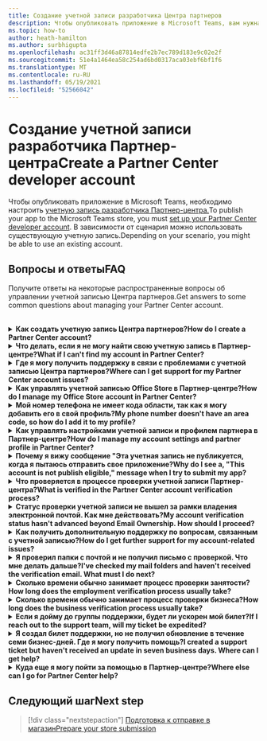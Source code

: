 ```yaml
---
title: Создание учетной записи разработчика Центра партнеров
description: Чтобы опубликовать приложение в Microsoft Teams, вам нужна учетная запись разработчика Партнер-центра.
ms.topic: how-to
author: heath-hamilton
ms.author: surbhigupta
ms.openlocfilehash: ac31ff3d46a87814edfe2b7ec789d183e9c02e2f
ms.sourcegitcommit: 51e4a1464ea58c254ad6bd0317aca03ebf6bf1f6
ms.translationtype: MT
ms.contentlocale: ru-RU
ms.lasthandoff: 05/19/2021
ms.locfileid: "52566042"
---
```

# <a name="create-a-partner-center-developer-account"></a><span data-ttu-id="e03e5-103">Создание учетной записи разработчика Партнер-центра</span><span class="sxs-lookup"><span data-stu-id="e03e5-103">Create a Partner Center developer account</span></span>

<span data-ttu-id="e03e5-104">Чтобы опубликовать приложение в Microsoft Teams, необходимо настроить [учетную запись разработчика Партнер-центра.](/office/dev/store/open-a-developer-account)</span><span class="sxs-lookup"><span data-stu-id="e03e5-104">To publish your app to the Microsoft Teams store, you must [set up your Partner Center developer account](/office/dev/store/open-a-developer-account).</span></span> <span data-ttu-id="e03e5-105">В зависимости от сценария можно использовать существующую учетную запись.</span><span class="sxs-lookup"><span data-stu-id="e03e5-105">Depending on your scenario, you might be able to use an existing account.</span></span>

## <a name="faq"></a><span data-ttu-id="e03e5-106">Вопросы и ответы</span><span class="sxs-lookup"><span data-stu-id="e03e5-106">FAQ</span></span>

<span data-ttu-id="e03e5-107">Получите ответы на некоторые распространенные вопросы об управлении учетной записью Центра партнеров.</span><span class="sxs-lookup"><span data-stu-id="e03e5-107">Get answers to some common questions about managing your Partner Center account.</span></span>

<br>

<details>

<summary><span data-ttu-id="e03e5-108"><b>Как создать учетную запись Центра партнеров?</b></span><span class="sxs-lookup"><span data-stu-id="e03e5-108"><b>How do I create a Partner Center account?</b></span></span></summary>

<span data-ttu-id="e03e5-109">Одним из следующих способов можно создать учетную запись Центра партнеров:</span><span class="sxs-lookup"><span data-stu-id="e03e5-109">You can create a Partner Center account one of the following ways:</span></span>

* <span data-ttu-id="e03e5-110">Если вы не в чем-то хотите работать в Партнер-центре и у вас нет учетной записи Microsoft Network, [создайте учетную запись с помощью страницы регистрации Центра партнеров.](/office/dev/store/open-a-developer-account#create-an-account-using-the-partner-center-enrollment-page)</span><span class="sxs-lookup"><span data-stu-id="e03e5-110">If you're new to Partner Center and don't have a Microsoft Network Account, [create an account using the Partner Center enrollment page](/office/dev/store/open-a-developer-account#create-an-account-using-the-partner-center-enrollment-page).</span></span>
* <span data-ttu-id="e03e5-111">Если вы уже зарегистрированы в партнерской сети Майкрософт, создайте [учетную запись непосредственно из Партнер-центра с использованием существующих регистраций партнеров Майкрософт.](/office/dev/store/open-a-developer-account#create-an-account-using-an-existing-partner-center-enrollment)</span><span class="sxs-lookup"><span data-stu-id="e03e5-111">If you're already enrolled in the Microsoft Partner Network, [create an account directly from Partner Center using existing Microsoft Partner Center enrollments](/office/dev/store/open-a-developer-account#create-an-account-using-an-existing-partner-center-enrollment).</span></span>

<br>

</details>

<details>

<summary><span data-ttu-id="e03e5-112"><b>Что делать, если я не могу найти свою учетную запись в Партнер-центре?</b></span><span class="sxs-lookup"><span data-stu-id="e03e5-112"><b>What if I can't find my account in Partner Center?</b></span></span></summary>

<span data-ttu-id="e03e5-113">Откройте билет [поддержки Центра партнеров](https://partner.microsoft.com/support/v2/?stage=1) и выберите следующее:</span><span class="sxs-lookup"><span data-stu-id="e03e5-113">Open a [Partner Center support ticket](https://partner.microsoft.com/support/v2/?stage=1) and select the following:</span></span>

| <span data-ttu-id="e03e5-114">Меню</span><span class="sxs-lookup"><span data-stu-id="e03e5-114">Menu</span></span> | <span data-ttu-id="e03e5-115">Вариант</span><span class="sxs-lookup"><span data-stu-id="e03e5-115">Option</span></span> |
| -------   | -------  |
|<span data-ttu-id="e03e5-116">Категория</span><span class="sxs-lookup"><span data-stu-id="e03e5-116">Category</span></span>| <span data-ttu-id="e03e5-117">Коммерческий рынок</span><span class="sxs-lookup"><span data-stu-id="e03e5-117">Commercial Marketplace</span></span>|
| <span data-ttu-id="e03e5-118">Тема</span><span class="sxs-lookup"><span data-stu-id="e03e5-118">Topic</span></span> | <span data-ttu-id="e03e5-119">Общая помощь рынка и вопросы как-к</span><span class="sxs-lookup"><span data-stu-id="e03e5-119">General Marketplace Help and How-to questions</span></span> |
| <span data-ttu-id="e03e5-120">Субтопический</span><span class="sxs-lookup"><span data-stu-id="e03e5-120">Subtopic</span></span>| <span data-ttu-id="e03e5-121">Надстройка Office</span><span class="sxs-lookup"><span data-stu-id="e03e5-121">Office add-in</span></span> |

<br>

</details>

<details>

<summary><span data-ttu-id="e03e5-122"><b>Где я могу получить поддержку в связи с проблемами с учетной записью Центра партнеров?</b></span><span class="sxs-lookup"><span data-stu-id="e03e5-122"><b>Where can I get support for my Partner Center account issues?</b></span></span></summary>

<span data-ttu-id="e03e5-123">Посетите [страницу поддержки издателей для](https://aka.ms/marketplacepublishersupport) поиска вашей проблемы.</span><span class="sxs-lookup"><span data-stu-id="e03e5-123">Visit the [publishers support page](https://aka.ms/marketplacepublishersupport) to search for your issue.</span></span> <span data-ttu-id="e03e5-124">Если руководство не полезно, создайте билет [поддержки Центра партнеров.](/azure/marketplace/partner-center-portal/support#how-to-open-a-support-ticket)</span><span class="sxs-lookup"><span data-stu-id="e03e5-124">If the guidance isn't helpful, create a [Partner Center support ticket](/azure/marketplace/partner-center-portal/support#how-to-open-a-support-ticket).</span></span>

<br>

</details>

<details>

<summary><span data-ttu-id="e03e5-125"><b>Как управлять учетной записью Office Store в Партнер-центре?</b></span><span class="sxs-lookup"><span data-stu-id="e03e5-125"><b>How do I manage my Office Store account in Partner Center?</b></span></span></summary>

<span data-ttu-id="e03e5-126">Для [получения информации можно получить информацию об управлении учетной записью](/office/dev/store/manage-account-settings-and-profile) через Партнерский центр.</span><span class="sxs-lookup"><span data-stu-id="e03e5-126">See [manage your account through Partner Center](/office/dev/store/manage-account-settings-and-profile) for information.</span></span>

<br>

</details>

<details>

<summary><span data-ttu-id="e03e5-127"><b>Мой номер телефона не имеет кода области, так как я могу добавить его в свой профиль?</b></span><span class="sxs-lookup"><span data-stu-id="e03e5-127"><b>My phone number doesn't have an area code, so how do I add it to my profile?</b></span></span></summary>

<span data-ttu-id="e03e5-128">Номер телефона имеет три части: код страны, код области и номер телефона.</span><span class="sxs-lookup"><span data-stu-id="e03e5-128">The phone number has three parts: country code, area code, and telephone number.</span></span> <span data-ttu-id="e03e5-129">Если ваш номер телефона не включает код области, оставьте второй ящик пустым и заполните третью коробку.</span><span class="sxs-lookup"><span data-stu-id="e03e5-129">If your phone number doesn't include an area code, leave the second box empty and complete the third box.</span></span>

<br>

</details>

<details>

<summary><span data-ttu-id="e03e5-130"><b>Как управлять настройками учетной записи и профилем партнера в Партнер-центре?</b></span><span class="sxs-lookup"><span data-stu-id="e03e5-130"><b>How do I manage my account settings and partner profile in Partner Center?</b></span></span></summary>

<span data-ttu-id="e03e5-131">Для [получения информации можно получить сведения об управлении настройками учетной записи](/windows/uwp/publish/manage-account-settings-and-profile#additional-settings-and-info) и профилем.</span><span class="sxs-lookup"><span data-stu-id="e03e5-131">See [manage account settings and profile info](/windows/uwp/publish/manage-account-settings-and-profile#additional-settings-and-info) for information.</span></span>

<br>

</details>

<details>

<summary><span data-ttu-id="e03e5-132"><b>Почему я вижу сообщение "Эта учетная запись не публикуется, когда я пытаюсь отправить свое приложение?</b></span><span class="sxs-lookup"><span data-stu-id="e03e5-132"><b>Why do I see a, "This account is not publish eligible," message when I try to submit my app?</b></span></span></summary>

<span data-ttu-id="e03e5-133">Вы получили это сообщение об ошибке, поскольку статус [проверки учетной записи](/partner-center/verification-responses) находится на рассмотрении.</span><span class="sxs-lookup"><span data-stu-id="e03e5-133">You received this error message because your [account verification status](/partner-center/verification-responses) is pending.</span></span> <span data-ttu-id="e03e5-134">Проверьте свой статус в панели мониторинга [Партнер-центра.](https://partner.microsoft.com/dashboard)</span><span class="sxs-lookup"><span data-stu-id="e03e5-134">Check your status in the Partner Center [dashboard](https://partner.microsoft.com/dashboard).</span></span> <span data-ttu-id="e03e5-135">Выберите **значок Параметры** передач и выберите **настройки разработчика > настройки учетной > учетной записи.**</span><span class="sxs-lookup"><span data-stu-id="e03e5-135">Select the **Settings** gear icon and choose **Developer settings > Account > Account settings**.</span></span>

![Статус проверки центра партнеров](~/assets/images/partner-center-verification-status.png)

<br>

</details>

<details>

<summary><span data-ttu-id="e03e5-137"><b>Что проверяется в процессе проверки учетной записи Партнер-центра?</b></span><span class="sxs-lookup"><span data-stu-id="e03e5-137"><b>What is verified in the Partner Center account verification process?</b></span></span></summary>

<span data-ttu-id="e03e5-138">Есть три области проверки, email **собственности** **, занятости** и **бизнеса**.</span><span class="sxs-lookup"><span data-stu-id="e03e5-138">There are three verification areas, **Email Ownership**, **Employment**, and **Business**.</span></span> <span data-ttu-id="e03e5-139">Для получения дополнительной [информации, посмотреть, что проверяется и как реагировать](/partner-center/verification-responses#what-is-verified-and-how-to-respond).</span><span class="sxs-lookup"><span data-stu-id="e03e5-139">For more information, see [what is verified and how to respond](/partner-center/verification-responses#what-is-verified-and-how-to-respond).</span></span>

<span data-ttu-id="e03e5-140">Если вы основной контакт, глобальный администратор или администратор учетной записи, вы можете следить за состоянием проверки и отслеживать прогресс на странице профиля.</span><span class="sxs-lookup"><span data-stu-id="e03e5-140">If you're the primary contact, global admin, or account admin, you can monitor verification status and track progress on your profile page.</span></span>

<span data-ttu-id="e03e5-141">После завершения процесса проверки статус вашей регистрации на странице профиля меняется от *ожидающего рассмотрения к* *авторизованной.*</span><span class="sxs-lookup"><span data-stu-id="e03e5-141">Once verification process is complete, the status of your enrollment on the profile page changes from *pending* to *authorized*.</span></span> <span data-ttu-id="e03e5-142">Основной контакт получает письмо от корпорации Майкрософт в течение нескольких бизнес-дней.</span><span class="sxs-lookup"><span data-stu-id="e03e5-142">The primary contact then receives an email from Microsoft within a few business days.</span></span>

<br>

</details>

<details>

<summary><span data-ttu-id="e03e5-143"><b>Статус проверки учетной записи не вышел за рамки владения электронной почтой. Как мне действовать?</b></span><span class="sxs-lookup"><span data-stu-id="e03e5-143"><b>My account verification status hasn't advanced beyond Email Ownership. How should I proceed?</b></span></span></summary>

<span data-ttu-id="e03e5-144">В процессе **проверки владения** электронной почтой основной контакт отправляется электронное письмо с проверкой.</span><span class="sxs-lookup"><span data-stu-id="e03e5-144">During the **Email Ownership** verification process, a verification email is sent to the primary contact.</span></span> <span data-ttu-id="e03e5-145">Проверьте свой основной контактный почтовый ящик для **электронной почты от maccount@microsoft.com с** темой **действий необходимо: Проверить свой почтовый ящик с microsoft и** завершить процесс проверки электронной почты.</span><span class="sxs-lookup"><span data-stu-id="e03e5-145">Check your primary contact inbox for an email from **maccount@microsoft.com** with the subject line **Action needed: Verify your email account with Microsoft** and complete the email verification process.</span></span> <span data-ttu-id="e03e5-146">Электронное письмо с проверкой отправляется на адрес, указанную в настройках учетной записи Центра партнеров.</span><span class="sxs-lookup"><span data-stu-id="e03e5-146">The verification email is sent to the address listed on your Partner Center account settings.</span></span>

<span data-ttu-id="e03e5-147">Помните следующее о процессе проверки электронной почты:</span><span class="sxs-lookup"><span data-stu-id="e03e5-147">Remember the following about the email verification process:</span></span>

* <span data-ttu-id="e03e5-148">Ссылка на проверку электронной почты действительна только в течение семи дней.</span><span class="sxs-lookup"><span data-stu-id="e03e5-148">The email verification link is only valid for seven days.</span></span>
* <span data-ttu-id="e03e5-149">Вы можете запросить повторное сообщение электронной почты, посетив страницу профиля вашего партнера и выбрав ссылку **на электронную почту resend проверки.**</span><span class="sxs-lookup"><span data-stu-id="e03e5-149">You can request to resend the email by visiting your partner profile page and selecting the **Resend verification email** link.</span></span>
* <span data-ttu-id="e03e5-150">Чтобы убедиться, что вы получите электронную почту, **безопасный список microsoft.com в** качестве безопасного домена и проверить ваши папки нежелательной почты.</span><span class="sxs-lookup"><span data-stu-id="e03e5-150">To ensure you receive the email, safe-list **microsoft.com** as a secure domain and check your junk email folders.</span></span>

<br>

</details>

<details>

<summary><span data-ttu-id="e03e5-151"><b>Как получить дополнительную поддержку по вопросам, связанным с учетной записью?</b></span><span class="sxs-lookup"><span data-stu-id="e03e5-151"><b>How do I get further support for my account-related issues?</b></span></span></summary>

<span data-ttu-id="e03e5-152">Для [получения информации в Партнерской центре можно получить поддержку программы «Коммерческий](/azure/marketplace/partner-center-portal/support) рынок».</span><span class="sxs-lookup"><span data-stu-id="e03e5-152">See [support for the Commercial Marketplace program in Partner Center](/azure/marketplace/partner-center-portal/support) for information.</span></span>

<br>

</details>

<details>

<summary><span data-ttu-id="e03e5-153"><b>Я проверил папки с почтой и не получил письмо с проверкой. Что мне делать дальше?</b></span><span class="sxs-lookup"><span data-stu-id="e03e5-153"><b>I've checked my mail folders and haven't received the verification email. What must I do next?</b></span></span></summary>

<span data-ttu-id="e03e5-154">Попробуйте следующее:</span><span class="sxs-lookup"><span data-stu-id="e03e5-154">Try the following:</span></span>

* <span data-ttu-id="e03e5-155">Проверьте нежелательной или спам папки.</span><span class="sxs-lookup"><span data-stu-id="e03e5-155">Check your junk or spam folder.</span></span>
* <span data-ttu-id="e03e5-156">Очистите кэш браузера, перейдите на панель мониторинга учетной записи Центра партнеров и выберите **электронную почту проверки Resend.**</span><span class="sxs-lookup"><span data-stu-id="e03e5-156">Clear the browser cache, go to your Partner Center account dashboard, and select **Resend verification email**.</span></span>
* <span data-ttu-id="e03e5-157">Попробуйте получить доступ к **ссылке электронной почты проверки Resend** из другого браузера.</span><span class="sxs-lookup"><span data-stu-id="e03e5-157">Try accessing the **Resend verification email** link from a different browser.</span></span>
* <span data-ttu-id="e03e5-158">Работайте с ИТ-отделом, чтобы убедиться, что письма проверки не заблокированы вашим почтовым сервером.</span><span class="sxs-lookup"><span data-stu-id="e03e5-158">Work with your IT department to ensure that the verification emails are not blocked by your email server.</span></span>
* <span data-ttu-id="e03e5-159">Отрегулируйте спам-фильтр вашего сервера, чтобы разрешить или безопасно перечислить все электронные письма **от maccount@microsoft.com**.</span><span class="sxs-lookup"><span data-stu-id="e03e5-159">Adjust your server's spam filter to allow or safe-list all emails from **maccount@microsoft.com**.</span></span>

<br>

</details>

<details>

<summary><span data-ttu-id="e03e5-160"><b>Сколько времени обычно занимает процесс проверки занятости?</b></span><span class="sxs-lookup"><span data-stu-id="e03e5-160"><b>How long does the employment verification process usually take?</b></span></span></summary>

<span data-ttu-id="e03e5-161">Если все представленные детали верны, процесс проверки занятости занимает около двух часов.</span><span class="sxs-lookup"><span data-stu-id="e03e5-161">If all the submitted details are correct, the employment verification process takes about two hours to complete.</span></span>

<br>

</details>

<details>

<summary><span data-ttu-id="e03e5-162"><b>Сколько времени обычно занимает процесс проверки бизнеса?</b></span><span class="sxs-lookup"><span data-stu-id="e03e5-162"><b>How long does the business verification process usually take?</b></span></span></summary>

<span data-ttu-id="e03e5-163">Если все необходимые документы представлены, проверка бизнеса занимает от одного до двух бизнес-дней.</span><span class="sxs-lookup"><span data-stu-id="e03e5-163">If all the required documents are submitted, business verification takes one to two business days to complete.</span></span>

<br>

</details>

<details>

<summary><span data-ttu-id="e03e5-164"><b>Если я дойму до группы поддержки, будет ли ускорен мой билет?</b></span><span class="sxs-lookup"><span data-stu-id="e03e5-164"><b>If I reach out to the support team, will my ticket be expedited?</b></span></span></summary>

<span data-ttu-id="e03e5-165">Билеты на поддержку решаются в течение недели.</span><span class="sxs-lookup"><span data-stu-id="e03e5-165">Support tickets get resolved in a week.</span></span> <span data-ttu-id="e03e5-166">Проверьте наличие обновлений, отправленных на электронную почту, предоставленную при создании билета поддержки.</span><span class="sxs-lookup"><span data-stu-id="e03e5-166">Check for updates sent to the email you provided when creating the support ticket.</span></span>

<br>

</details>

<details>

<summary><span data-ttu-id="e03e5-167"><b>Я создал билет поддержки, но не получил обновление в течение семи бизнес-дней. Где я могу получить помощь?</b></span><span class="sxs-lookup"><span data-stu-id="e03e5-167"><b>I created a support ticket but haven't received an update in seven business days. Where can I get help?</b></span></span></summary>

<span data-ttu-id="e03e5-168">Отправьте письмо в <a href="mailto:teamsubm@microsoft.com">teamsubm@microsoft.com со</a> следующими деталями:</span><span class="sxs-lookup"><span data-stu-id="e03e5-168">Send an email to <a href="mailto:teamsubm@microsoft.com">teamsubm@microsoft.com</a> with the following details:</span></span>

* <span data-ttu-id="e03e5-169">**Тема строки**: Проблема счета центра партнеров *<your app name>* для .</span><span class="sxs-lookup"><span data-stu-id="e03e5-169">**Subject Line**: Partner Center Account Issue for *<your app name>*.</span></span>
* <span data-ttu-id="e03e5-170">**Тело электронной почты**:</span><span class="sxs-lookup"><span data-stu-id="e03e5-170">**Email body**:</span></span>
    * <span data-ttu-id="e03e5-171">Номер билета поддержки.</span><span class="sxs-lookup"><span data-stu-id="e03e5-171">Support ticket number.</span></span>
    * <span data-ttu-id="e03e5-172">Идентификатор продавца.</span><span class="sxs-lookup"><span data-stu-id="e03e5-172">Your seller ID.</span></span>
    * <span data-ttu-id="e03e5-173">Скриншот проблемы (если это возможно).</span><span class="sxs-lookup"><span data-stu-id="e03e5-173">A screenshot of the issue (if possible).</span></span>

<br>

</details>

<details>

<summary><span data-ttu-id="e03e5-174"><b>Куда еще я могу пойти за помощью в Партнер-центре?</b></span><span class="sxs-lookup"><span data-stu-id="e03e5-174"><b>Where else can I go for Partner Center help?</b></span></span></summary>

<span data-ttu-id="e03e5-175">Следующие ресурсы также могут помочь:</span><span class="sxs-lookup"><span data-stu-id="e03e5-175">The following resources can also assist:</span></span>

* <span data-ttu-id="e03e5-176">[Microsoft 365 приложение представления часто задаваемые вопросы](/office/dev/store/appsource-submission-faq).</span><span class="sxs-lookup"><span data-stu-id="e03e5-176">[Microsoft 365 app submission FAQ](/office/dev/store/appsource-submission-faq).</span></span>
* <span data-ttu-id="e03e5-177">[Коммерческая документация рынка](/azure/marketplace/).</span><span class="sxs-lookup"><span data-stu-id="e03e5-177">[Commercial marketplace documentation](/azure/marketplace/).</span></span>

<br>

</details>

## <a name="next-step"></a><span data-ttu-id="e03e5-178">Следующий шаг</span><span class="sxs-lookup"><span data-stu-id="e03e5-178">Next step</span></span>

> [!div class="nextstepaction"]
> [<span data-ttu-id="e03e5-179">Подготовка к отправке в магазин</span><span class="sxs-lookup"><span data-stu-id="e03e5-179">Prepare your store submission</span></span>](~/concepts/deploy-and-publish/appsource/prepare/submission-checklist.md)
